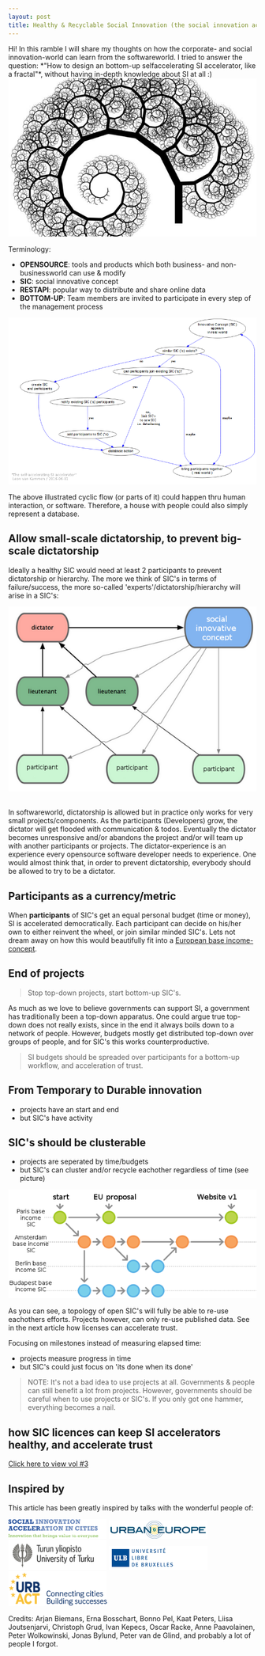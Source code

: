 ```yaml
---
layout: post
title: Healthy & Recyclable Social Innovation (the social innovation accelerator accelerator vol2) 
---
```


<div class="message">
  Hi! In this ramble I will share my thoughts on how the corporate- and social innovation-world can learn from the softwareworld.
  I tried to answer the question: *"How to design an bottom-up selfaccelerating SI accelerator, like a fractal"*, without having 
  in-depth knowledge about SI at all :)
</div>

<img src="/public/img/fractals.jpg"/>

Terminology:

* __OPENSOURCE__: tools and products which both business- and non-businessworld can use & modify
* __SIC__: social innovative concept
* __RESTAPI__: popular way to distribute and share online data
* __BOTTOM-UP__: Team members are invited to participate in every step of the management process 

<img src="/public/img/selfaccelerating-SI-accelerator.png"/>

The above illustrated cyclic flow (or parts of it) could happen thru human interaction, or software.
Therefore, a house with people could also simply represent a database.

## Allow small-scale dictatorship, to prevent big-scale dictatorship 

Ideally a healthy SIC would need at least 2 participants to prevent dictatorship or hierarchy.
The more we think of SIC's in terms of failure/success, the more so-called 'experts'/dictatorship/hierarchy will arise in a SIC's:

<img src="/public/img/dictator.png"/>
<br>
<Br>

In softwareworld, dictatorship is allowed but in practice only works for very small projects/components.
As the participants (Developers) grow, the dictator will get flooded with communication & todos.
Eventually the dictator becomes unresponsive and/or abandons the project and/or will team up with another participants or projects.
The dictator-experience is an experience every opensource software developer needs to experience.
One would almost think that, in order to prevent dictatorship, everybody should be allowed to try to be a dictator.

## Participants as a currency/metric

When __participants__ of SIC's get an equal personal budget (time or money), SI is accelerated democratically. Each participant can decide on his/her own to either reinvent the wheel, or join similar minded SIC's.
Lets not dream away on how this would beautifully fit into a [European base income-concept](http://basicincome-europe.org/ubie).

## End of projects

> Stop top-down projects, start bottom-up SIC's.

As much as we love to believe governments can support SI, a government has traditionally been a top-down apparatus.
One could argue true top-down does not really exists, since in the end it always boils down to a network of people.
However, budgets mostly get distributed top-down over groups of people, and for SIC's this works counterproductive.

> SI budgets should be spreaded over participants for a bottom-up workflow, and acceleration of trust.

## From Temporary to Durable innovation

* projects have an start and end
* but SIC's have activity

## SIC's should be clusterable 

* projects are seperated by time/budgets
* but SIC's can cluster and/or recycle eachother regardless of time (see picture)

<img src="/public/img/clustering.png"/>

As you can see, a topology of open SIC's will fully be able to re-use eachothers efforts.
Projects however, can only re-use published data.
See in the next article how licenses can accelerate trust.

Focusing on milestones instead of measuring elapsed time:

* projects measure progress in time
* but SIC's could just focus on 'its done when its done'

> NOTE: It's not a bad idea to use projects at all. Governments & people can still benefit a lot from projects. However, governments should be 
careful when to use projects or SIC's. If you only got one hammer, everything becomes a nail.

## how SIC licences can keep SI accelerators healthy, and accelerate trust

[Click here to view vol #3](/2016/06/01/the-social-innovation-accelerator-accelerator-vol-3)

## Inspired by 

This article has been greatly inspired by talks with the wonderful people of:

<a target="_blank" href="http://www.siac.network"><img src="/public/img/siac-logo1.png" width="200"/></a>
<a target="_blank" href="http://jpi-urbaneurope.eu"><img src="/public/img/logo-urban-europe-color.png" width="200"/></a>
<a target="_blank" href="http://utu.fi"><img src="/public/img/utu_logo.jpg" width="200"/></a>
<a target="_blank" href="http://www.ulb.ac.be"><img src="/public/img/logoulb1.gif" width="200"></a>
<a target="_blank" href="http://urbact.eu"><img src="/public/img/urbact.png" width="200"></a>

Credits: Arjan Biemans, Erna Bosschart, Bonno Pel, Kaat Peters, Liisa Joutsenjarvi, Christoph Grud, Ivan Kepecs, Oscar Racke, Anne Paavolainen, Peter Wolkowinski, Jonas Bylund, Peter van de Glind, and probably a lot of people I forgot.
